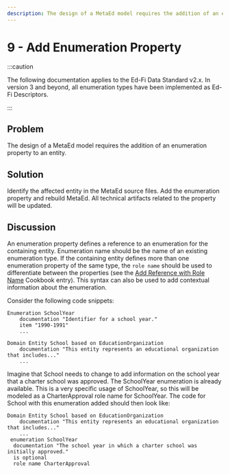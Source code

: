 ```yaml
---
description: The design of a MetaEd model requires the addition of an enumeration property to an entity.
---
```


# 9 - Add Enumeration Property

:::caution

The following documentation applies to the Ed-Fi Data Standard v2.x. In version
3 and beyond, all enumeration types have been implemented as Ed-Fi Descriptors.

:::

## Problem

The design of a MetaEd model requires the addition of an enumeration property to
an entity.

## Solution

Identify the affected entity in the MetaEd source files. Add the enumeration
property and rebuild MetaEd. All technical artifacts related to the property
will be updated.

## Discussion

An enumeration property defines a reference to an enumeration for the containing
entity. Enumeration name should be the name of an existing enumeration type. If
the containing entity defines more than one enumeration property of the same
type, the `role name` should be used to differentiate between the properties
(see the [Add Reference with Role
Name](../cookbook/13-add-reference-with-role-name.md) Cookbook entry). This
syntax can also be used to add contextual information about the enumeration.

Consider the following code snippets:

```metaed
Enumeration SchoolYear
    documentation "Identifier for a school year."
    item "1990-1991"
    ...
```

```metaed
Domain Entity School based on EducationOrganization
    documentation "This entity represents an educational organization that includes..."
    ...
```

Imagine that School needs to change to add information on the school year that a
charter school was approved. The SchoolYear enumeration is already available.
This is a very specific usage of SchoolYear, so this will be modeled as a
CharterApproval role name for SchoolYear. The code for School with this
enumeration added should then look like:

```metaed
Domain Entity School based on EducationOrganization
    documentation "This entity represents an educational organization that includes..."
    ...
 enumeration SchoolYear
  documentation "The school year in which a charter school was initially approved."
  is optional
  role name CharterApproval
```

